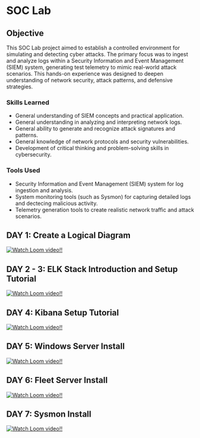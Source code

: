 # SOC Lab

## Objective


This SOC Lab project aimed to establish a controlled environment for simulating and detecting cyber attacks. The primary focus was to ingest and analyze logs within a Security Information and Event Management (SIEM) system, generating test telemetry to mimic real-world attack scenarios. This hands-on experience was designed to deepen understanding of network security, attack patterns, and defensive strategies.

### Skills Learned


- General understanding of SIEM concepts and practical application.
- General understanding in analyzing and interpreting network logs.
- General ability to generate and recognize attack signatures and patterns.
- General knowledge of network protocols and security vulnerabilities.
- Development of critical thinking and problem-solving skills in cybersecurity.

### Tools Used


- Security Information and Event Management (SIEM) system for log ingestion and analysis.
- System monitoring tools (such as Sysmon) for capturing detailed logs and dectecing malicious activity.
- Telemetry generation tools to create realistic network traffic and attack scenarios.

## DAY 1: Create a Logical Diagram 

[![Watch Loom video!!](https://www.loom.com/share/44ad5698102645a997fde60dbdcbf2e0)](https://www.loom.com/share/44ad5698102645a997fde60dbdcbf2e0)

## DAY 2 - 3: ELK Stack Introduction and Setup Tutorial

[![Watch Loom video!!](https://www.loom.com/share/8f721bc2ae18495a92ab05607c412505?sid=32b4aad5-4229-44d8-b690-6c1cbdee0439)](https://www.loom.com/share/8f721bc2ae18495a92ab05607c412505?sid=32b4aad5-4229-44d8-b690-6c1cbdee0439)

## DAY 4: Kibana Setup Tutorial

[![Watch Loom video!!](https://www.loom.com/share/0dac7aaba8944df2833363c1e36b5666)](https://www.loom.com/share/0dac7aaba8944df2833363c1e36b5666)

## DAY 5: Windows Server Install

[![Watch Loom video!!](https://www.loom.com/share/144b2f903aab4f1191eada5e12dd9e28)](https://www.loom.com/share/144b2f903aab4f1191eada5e12dd9e28)

## DAY 6: Fleet Server Install

[![Watch Loom video!!](https://www.loom.com/share/4ace07accf8844e6a930ec9d6796085a?sid=8e780a26-5089-439c-88b8-0a7c867515fe)](https://www.loom.com/share/4ace07accf8844e6a930ec9d6796085a?sid=8e780a26-5089-439c-88b8-0a7c867515fe)

## DAY 7: Sysmon Install

[![Watch Loom video!!](https://www.loom.com/share/6236dad19b1a4718b194d83236e23b6d?sid=68271e71-8077-4472-8c12-f3800f505cc4)](https://www.loom.com/share/6236dad19b1a4718b194d83236e23b6d?sid=68271e71-8077-4472-8c12-f3800f505cc4)
